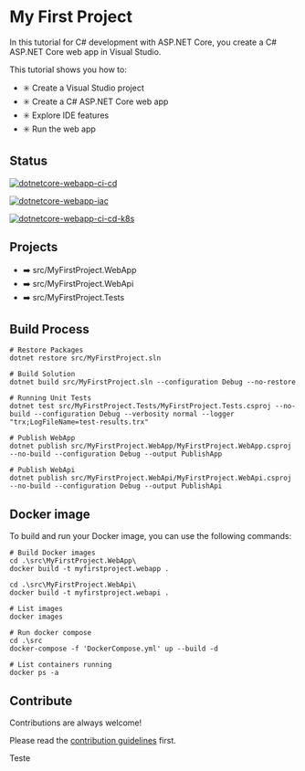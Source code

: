 # My First Project

In this tutorial for C# development with ASP.NET Core, you create a C# ASP.NET Core web app in Visual Studio.

This tutorial shows you how to:

- :eight_spoked_asterisk: Create a Visual Studio project
- :eight_spoked_asterisk: Create a C# ASP.NET Core web app
- :eight_spoked_asterisk: Explore IDE features
- :eight_spoked_asterisk: Run the web app

## Status
[![dotnetcore-webapp-ci-cd](https://github.com/prado-org/dotnetcore-webapp/actions/workflows/ci-cd.yml/badge.svg)](https://github.com/prado-org/dotnetcore-webapp/actions/workflows/ci-cd.yml)

[![dotnetcore-webapp-iac](https://github.com/prado-org/dotnetcore-webapp/actions/workflows/iac.yml/badge.svg)](https://github.com/prado-org/dotnetcore-webapp/actions/workflows/iac.yml)

[![dotnetcore-webapp-ci-cd-k8s](https://github.com/prado-org/dotnetcore-webapp/actions/workflows/ci-cd-k8s.yml/badge.svg)](https://github.com/prado-org/dotnetcore-webapp/actions/workflows/ci-cd-k8s.yml)

## Projects
- :arrow_right: src/MyFirstProject.WebApp
- :arrow_right: src/MyFirstProject.WebApi
- :arrow_right: src/MyFirstProject.Tests

## Build Process

```
# Restore Packages
dotnet restore src/MyFirstProject.sln

# Build Solution
dotnet build src/MyFirstProject.sln --configuration Debug --no-restore

# Running Unit Tests
dotnet test src/MyFirstProject.Tests/MyFirstProject.Tests.csproj --no-build --configuration Debug --verbosity normal --logger "trx;LogFileName=test-results.trx"

# Publish WebApp
dotnet publish src/MyFirstProject.WebApp/MyFirstProject.WebApp.csproj --no-build --configuration Debug --output PublishApp

# Publish WebApi
dotnet publish src/MyFirstProject.WebApi/MyFirstProject.WebApi.csproj --no-build --configuration Debug --output PublishApi

```

## Docker image
    
To build and run your Docker image, you can use the following commands:

```
# Build Docker images
cd .\src\MyFirstProject.WebApp\
docker build -t myfirstproject.webapp .

cd .\src\MyFirstProject.WebApi\
docker build -t myfirstproject.webapi .

# List images
docker images

# Run docker compose
cd .\src
docker-compose -f 'DockerCompose.yml' up --build -d

# List containers running
docker ps -a
```


## Contribute

Contributions are always welcome!

Please read the [contribution guidelines](CONTRIBUTING.md) first.

Teste
